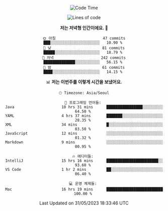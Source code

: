 <div align='center'>

<!--START_SECTION:waka-->
![Code Time](http://img.shields.io/badge/Code%20Time-41%20hrs%2015%20mins-blue)

![Lines of code](https://img.shields.io/badge/%EC%A0%80%EB%8A%94%20%EC%97%AC%ED%83%9C%EA%B9%8C%EC%A7%80%20-180.8%20thousand%20%EC%A4%84%EC%9D%98%20%EC%BD%94%EB%93%9C%EB%A5%BC%20%EC%9E%91%EC%84%B1%ED%96%88%EC%96%B4%EC%9A%94.-blue)

**저는 저녁형 인간이에요. 🦉** 

```text
🌞 아침                     47 commits          ███░░░░░░░░░░░░░░░░░░░░░░   10.90 % 
🌆 낮　                     81 commits          █████░░░░░░░░░░░░░░░░░░░░   18.79 % 
🌃 저녁                     242 commits         ██████████████░░░░░░░░░░░   56.15 % 
🌙 밤　                     61 commits          ████░░░░░░░░░░░░░░░░░░░░░   14.15 % 
```


📊 **저는 이번주를 이렇게 시간을 보냈어요.** 

```text
🕑︎ Timezone: Asia/Seoul

💬 프로그래밍 언어들: 
Java                     10 hrs 31 mins      ████████████████░░░░░░░░░   64.50 % 
YAML                     4 hrs 37 mins       ███████░░░░░░░░░░░░░░░░░░   28.35 % 
XML                      34 mins             █░░░░░░░░░░░░░░░░░░░░░░░░   03.50 % 
JavaScript               12 mins             ░░░░░░░░░░░░░░░░░░░░░░░░░   01.32 % 
Markdown                 9 mins              ░░░░░░░░░░░░░░░░░░░░░░░░░   00.95 % 

🔥 에디터들: 
IntelliJ                 15 hrs 16 mins      ███████████████████████░░   93.60 % 
VS Code                  1 hr 2 mins         ██░░░░░░░░░░░░░░░░░░░░░░░   06.40 % 

💻 운영 체제들: 
Mac                      16 hrs 19 mins      █████████████████████████   100.00 % 
```


 Last Updated on 31/05/2023 18:33:46 UTC
<!--END_SECTION:waka-->
</div>
